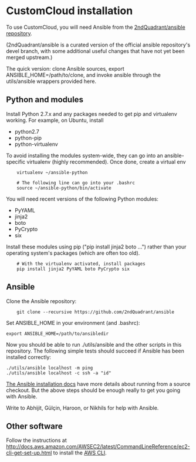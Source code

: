 CustomCloud installation
========================

To use CustomCloud, you will need Ansible from the
[2ndQuadrant/ansible repository](https://github.com/2ndQuadrant/ansible).

(2ndQuadrant/ansible is a curated version of the official ansible
repository's devel branch, with some additional useful changes that have
not yet been merged upstream.)

The quick version: clone Ansible sources, export
ANSIBLE_HOME=/path/to/clone, and invoke ansible through the
utils/ansible wrappers provided here.

Python and modules
------------------

Install Python 2.7.x and any packages needed to get pip and virtualenv
working. For example, on Ubuntu, install 

* python2.7 
* python-pip
* python-virtualenv

To avoid installing the modules system-wide, they can go into an
ansible-specific virtualenv (highly recommended). Once done, create
a virtual env

```
    virtualenv ~/ansible-python

    # The following line can go into your .bashrc
    source ~/ansible-python/bin/activate
```

You will need recent versions of the following Python modules:

* PyYAML
* jinja2
* boto
* PyCrypto
* six

Install these modules using pip ("pip install jinja2 boto …") rather
than your operating system's packages (which are often too old).


```
    # With the virtualenv activated, install packages
    pip install jinja2 PyYAML boto PyCrypto six
```

Ansible
-------

Clone the Ansible repository:

```
    git clone --recursive https://github.com/2ndQuadrant/ansible
```

Set ANSIBLE_HOME in your environment (and .bashrc):

    export ANSIBLE_HOME=/path/to/ansibledir

Now you should be able to run ./utils/ansible and the other scripts in
this repository. The following simple tests should succeed if Ansible
has been installed correctly:

    ./utils/ansible localhost -m ping
    ./utils/ansible localhost -c ssh -a "id"

[The Ansible installation docs](http://docs.ansible.com/ansible/intro_installation.html)
have more details about running from a source checkout. But the above steps should
be enough really to get you going with Ansible.

Write to Abhijit, Gülçin, Haroon, or Nikhils for help with Ansible.

Other software
--------------

Follow the instructions at
http://docs.aws.amazon.com/AWSEC2/latest/CommandLineReference/ec2-cli-get-set-up.html
to install the [AWS CLI](https://aws.amazon.com/cli/).
